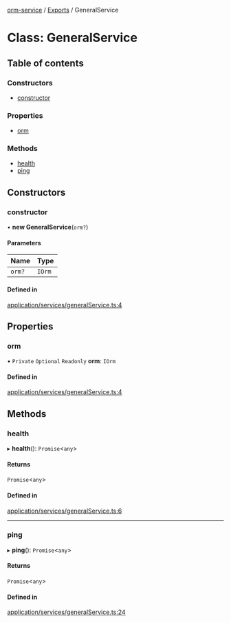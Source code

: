 [orm-service](../README.md) / [Exports](../modules.md) / GeneralService

# Class: GeneralService

## Table of contents

### Constructors

- [constructor](GeneralService.md#constructor)

### Properties

- [orm](GeneralService.md#orm)

### Methods

- [health](GeneralService.md#health)
- [ping](GeneralService.md#ping)

## Constructors

### constructor

• **new GeneralService**(`orm?`)

#### Parameters

| Name | Type |
| :------ | :------ |
| `orm?` | `IOrm` |

#### Defined in

[application/services/generalService.ts:4](https://github.com/FlavioLionelRita/lambdaorm/blob/1f5c1aaa/svc/src/lib/application/services/generalService.ts#L4)

## Properties

### orm

• `Private` `Optional` `Readonly` **orm**: `IOrm`

#### Defined in

[application/services/generalService.ts:4](https://github.com/FlavioLionelRita/lambdaorm/blob/1f5c1aaa/svc/src/lib/application/services/generalService.ts#L4)

## Methods

### health

▸ **health**(): `Promise`<`any`\>

#### Returns

`Promise`<`any`\>

#### Defined in

[application/services/generalService.ts:6](https://github.com/FlavioLionelRita/lambdaorm/blob/1f5c1aaa/svc/src/lib/application/services/generalService.ts#L6)

___

### ping

▸ **ping**(): `Promise`<`any`\>

#### Returns

`Promise`<`any`\>

#### Defined in

[application/services/generalService.ts:24](https://github.com/FlavioLionelRita/lambdaorm/blob/1f5c1aaa/svc/src/lib/application/services/generalService.ts#L24)
